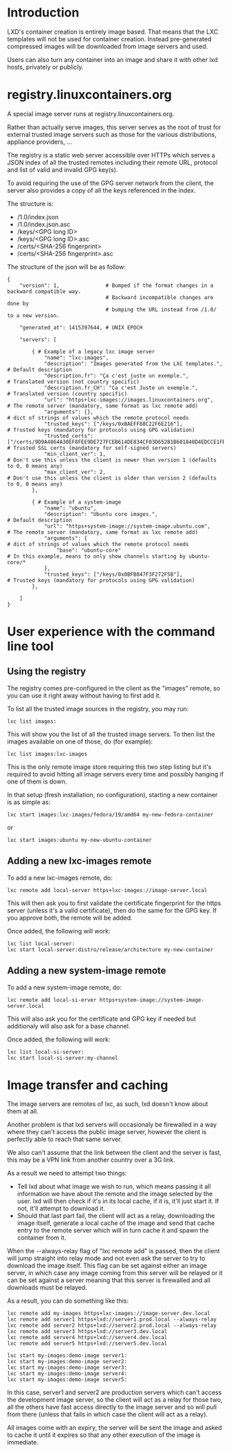 # Introduction
LXD's container creation is entirely image based. That means that the
LXC templates will not be used for container creation. Instead
pre-generated compressed images will be downloaded from image servers
and used.

Users can also turn any container into an image and share it with other
lxd hosts, privately or publicly.

# registry.linuxcontainers.org
A special image server runs at registry.linuxcontainers.org.

Rather than actually serve images, this server serves as the root of
trust for external trusted image servers such as those for the various
distributions, appliance providers, ...

The registry is a static web server accessible over HTTPs which serves a
JSON index of all the trusted remotes including their remote URL,
protocol and list of valid and invalid GPG key(s).

To avoid requiring the use of the GPG server network from the client,
the server also provides a copy of all the keys referenced in the index.

The structure is:
 - /1.0/index.json
 - /1.0/index.json.asc
 - /keys/\<GPG long ID\>
 - /keys/\<GPG long ID\>.asc
 - /certs/\<SHA-256 fingerprint\>
 - /certs/\<SHA-256 fingerprint\>.asc

The structure of the json will be as follow:

    {
        "version": 1,               # Bumped if the format changes in a backward compatible way.
                                    # Backward incompatible changes are done by
                                    # bumping the URL instead from /1.0/ to a new version.

        "generated_at": 1415397644, # UNIX EPOCH

        "servers": [

            { # Example of a legacy lxc image server
                "name": "lxc-images",
                "description": "Images generated from the LXC templates.",                                      # Default description
                "description.fr": "Ça c'est juste un exemple.",                                                 # Translated version (not country specific)
                "description.fr_CH": "Ca c'est Juste un exemple.",                                              # Translated version (country specific)
                "url": "https+lxc-images://images.linuxcontainers.org",                                         # The remote server (mandatory, same format as lxc remote add)
                "arguments": {},                                                                                # dict of strings of values which the remote protocol needs
                "trusted_keys": ["/keys/0xBAEFF88C22F6E216"],                                                   # Trusted keys (mandatory for protocols using GPG validation)
                "trusted_certs": ["/certs/9D9A4864A30EF8FEE9DE727FCEB614DE834CF03D652B1B601848D4EDCCE1FB8B"],   # Trusted SSL certs (mandatory for self-signed servers)
                "min_client_ver": 1,                                                                            # Don't use this unless the client is newer than version 1 (defaults to 0, 0 means any)
                "max_client_ver": 2,                                                                            # Don't use this unless the client is older than version 2 (defaults to 0, 0 means any)
            },

            { # Example of a system-image
                "name": "ubuntu",
                "description": "Ubuntu core images.",                                                           # Default description
                "url": "https+system-image://system-image.ubuntu.com",                                          # The remote server (mandatory, same format as lxc remote add)
                "arguments": {                                                                                  # dict of strings of values which the remote protocol needs
                    "base": "ubuntu-core"                                                                       # In this example, means to only show channels starting by ubuntu-core/*
                },
                "trusted_keys": ["/keys/0x0BFB847F3F272F5B"],                                                   # Trusted keys (mandatory for protocols using GPG validation)
            },

        ]
    }


# User experience with the command line tool
## Using the registry
The registry comes pre-configured in the client as the "images" remote,
so you can use it right away without having to first add it.

To list all the trusted image sources in the registry, you may run:

    lxc list images:

This will show you the list of all the trusted image servers. To then
list the images available on one of those, do (for example):

    lxc list images:lxc-images


This is the only remote image store requiring this two step listing but
it's required to avoid hitting all image servers every time and possibly
hanging if one of them is down.


In that setup (fresh installation, no configuration), starting a new
container is as simple as:

    lxc start images:lxc-images/fedora/19/amd64 my-new-fedora-container

or

    lxc start images:ubuntu my-new-ubuntu-container

## Adding a new lxc-images remote
To add a new lxc-images remote, do:

    lxc remote add local-server https+lxc-images://image-server.local

This will then ask you to first validate the certificate fingerprint for
the https server (unless it's a valid certificate), then do the same for
the GPG key. If you approve both, the remote will be added.

Once added, the following will work:

    lxc list local-server:
    lxc start local-server:distro/release/architecture my-new-container


## Adding a new system-image remote
To add a new system-image remote, do:

    lxc remote add local-si-erver https+system-image://system-image-server.local

This will also ask you for the certificate and GPG key if needed but
additionaly will also ask for a base channel.

Once added, the following will work:

    lxc list local-si-server:
    lxc start local-si-server:my-channel


# Image transfer and caching
The image servers are remotes of lxc, as such, lxd doesn't know about them at all.

Another problem is that lxd servers will occasionaly be firewalled in a
way where they can't access the public image server, however the client
is perfectly able to reach that same server.

We also can't assume that the link between the client and the server is
fast, this may be a VPN link from another country over a 3G link.

As a result we need to attempt two things:
 * Tell lxd about what image we wish to run, which means passing it all
   information we have about the remote and the image selected by the user.
   lxd will then check if it's in its local cache, if it is, it'll just
   start it. If not, it'll attempt to download it.
 * Should that last part fail, the client will act as a relay,
   downloading the image itself, generate a local cache of the image and
   send that cache entry to the remote server which will in turn cache it
   and spawn the container from it.

When the --always-relay flag of "lxc remote add" is passed, then the
client will jump straight into relay mode and not even ask the server to
try to download the image itself. This flag can be set against either an
image server, in which case any image coming from this server will be
relayed or it can be set against a server meaning that this server is
firewalled and all downloads must be relayed.

As a result, you can do something like this:

    lxc remote add my-images https+lxc-images://image-server.dev.local
    lxc remote add server1 https+lxd://server1.prod.local --always-relay
    lxc remote add server2 https+lxd://server2.prod.local --always-relay
    lxc remote add server3 https+lxd://server3.dev.local
    lxc remote add server4 https+lxd://server4.dev.local
    lxc remote add server5 https+lxd://server5.dev.local

    lxc start my-images:demo-image server1:
    lxc start my-images:demo-image server2:
    lxc start my-images:demo-image server3:
    lxc start my-images:demo-image server4:
    lxc start my-images:demo-image server5:

In this case, server1 and server2 are production servers which can't
access the development image server, so the client will act as a relay
for those two, all the others have fast access directly to the image
server and so will pull from there (unless that fails in which case the
client will act as a relay).


All images come with an expiry, the server will be sent the image and
asked to cache it until it expires so that any other execution of the
image is immediate.
